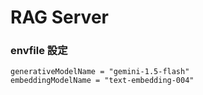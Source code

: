 # RAG Server

### envfile 設定
```
generativeModelName = "gemini-1.5-flash"
embeddingModelName = "text-embedding-004"

```

